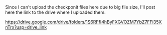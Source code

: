 Since I can't upload the checkponit files here due to big file size, I'll post here the link to the drive where I uploaded them.

https://drive.google.com/drive/folders/1S6RFfI4hByFXGVOZM7YbZ7FFi35XnTrx?usp=drive_link
